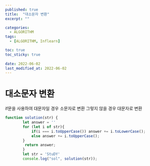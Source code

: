 ```yaml
---
published: true
title:  "대소문자 변환"
excerpt: ""

categories:
  - ALGORITHM
tags:
  - [ALGORITHM, Inflearn]

toc: true
toc_sticky: true
 
date: 2022-06-02
last_modified_at: 2022-06-02
---
```


# 대소문자 변환
if문을 사용하여 대문자일 경우 소문자로 변환 그렇지 않을 경우 대문자로 변환


```javascript
function solution(str) {
        let answer = ''
        for (let i of str){
            if(i === i.toUpperCase()) answer += i.toLowerCase();
            else answer += i.toUpperCase();
        }
         return answer;
        }
        let str = 'StuDY'
        console.log("sol", solution(str));
```
